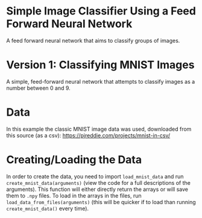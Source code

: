 # Simple Image Classifier Using a Feed Forward Neural Network
A feed forward neural network that aims to classify groups of images.
# Version 1: Classifying MNIST Images
A simple, feed-forward neural network that attempts to classify images as a number between 0 and 9. 
# Data
In this example the classic MNIST image data was used, downloaded from this source (as a csv): https://pjreddie.com/projects/mnist-in-csv/
# Creating/Loading the Data
In order to create the data, you need to import `load_mnist_data` and run `create_mnist_data(arguments)` (view the code for a full descriptions of the arguments). This function will either directly return the arrays or will save them to `.npy` files. To load in the arrays in the files, run `load_data_from_files(arguments)` (this will be quicker if to load than running `create_mnist_data()` every time).
